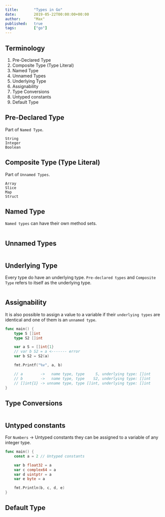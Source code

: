 ```yaml
---
title:       "Types in Go"
date:        2019-05-22T00:00:00+00:00
author:      "Max"
published:   true
tags:        ["go"]
---
```


## Terminology

1. Pre-Declared Type
2. Composite Type (Type Literal)
3. Named Type
4. Unnamed Types
5. Underlying Type
6. Assignability
7. Type Conversions
8. Untyped constants
9. Default Type

## Pre-Declared Type

Part of `Named Type`.

```
String
Integer
Boolean
```

## Composite Type (Type Literal)

Part of `Unnamed Types`.

```
Array
Slice
Map
Struct
```

## Named Type

`Named types` can have their own method sets.

```

```

## Unnamed Types

```
```

## Underlying Type

Every type do have an underlying type. `Pre-declared types` and `Composite Type` refers to itself as the underlying type.

```
```

## Assignability

It is also possible to assign a value to a variable if their `underlying types` are identical and one of them is an `unnamed type`.

```go
func main() {
	type S []int
	type S2 []int

	var a S = []int{1}
	// var b S2 = a <------- error
	var b S2 = S2(a)

	fmt.Printf("%v", a, b)

	// a        ->   name type, type     S, underlying type: []int
    // b        ->   name type, type    S2, underlying type: []int
    // []int{1} -> unname type, type []int, underlying type: []int
}
```

## Type Conversions

```
```

## Untyped constants

For `Numbers` -> Untyped constants they can be assigned to a variable of any integer type.

```go
func main() {
	const a = 2 // Untyped constants

    var b float32 = a
	var c complex64 = a
	var d uintptr = a
	var e byte = a

	fmt.Println(b, c, d, e)
}
```

## Default Type

```go
```

